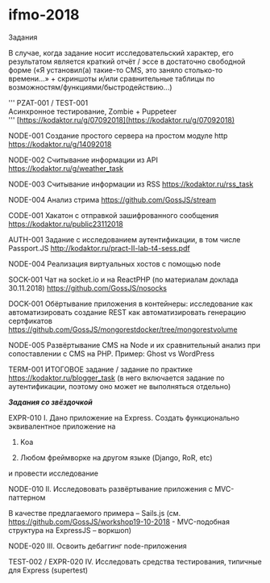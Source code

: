 # ifmo-2018
Задания

В случае, когда задание носит исследовательский характер, его результатом является краткий отчёт / эссе в достаточно свободной форме («Я установил(а) такие-то CMS, это заняло столько-то времени...» + скриншоты и/или сравнительные таблицы по возможностям/функциями/быстродействию...)


'''
PZAT-001 / TEST-001    
Асинхронное тестирование, Zombie + Puppeteer  
'''
[https://kodaktor.ru/g/07092018](https://kodaktor.ru/g/07092018)

NODE-001 
Создание простого сервера на простом модуле http
https://kodaktor.ru/g/14092018

NODE-002 
Считывание информации из API
https://kodaktor.ru/g/weather_task

NODE-003
Считывание информации из RSS
https://kodaktor.ru/rss_task

NODE-004
Анализ стрима
https://github.com/GossJS/stream

CODE-001
Хакатон с отправкой зашифрованного сообщения
https://kodaktor.ru/public23112018

AUTH-001
Задание с исследованием аутентификации, в том числе Passport.JS
http://kodaktor.ru/pract-II-lab-t4-sess.pdf

NODE-004
Реализация виртуальных хостов с помощью node

SOCK-001
Чат на socket.io и на ReactPHP (по материалам доклада 30.11.2018)
https://github.com/GossJS/nosocks

DOCK-001
Обёртывание приложения в контейнеры: исследование
 как автоматизировать создание REST
 как автоматизировать генерацию сертфикатов
https://github.com/GossJS/mongorestdocker/tree/mongorestvolume

NODE-005
Развёртывание CMS на Node и их сравнительный анализ при сопоставлении с CMS на PHP. Пример: Ghost vs WordPress


TERM-001
ИТОГОВОЕ задание / задание по практике
https://kodaktor.ru/blogger_task
(в него включается задание по аутентификации,
 поэтому оно может не выполняться отдельно)


<b>*Задания со звёздочкой*</b>

EXPR-010
I. Дано приложение на Express. Создать функционально эквивалентное приложение на

 1. Koa

 2. Любом фреймворке на другом языке (Django, RoR, etc)

и провести исследование

NODE-010
II. Исследововать развёртывание приложения с MVC-паттерном

  В качестве предлагаемого примера – Sails.js
  (см. https://github.com/GossJS/workshop19-10-2018 - MVC-подобная структура на ExpressJS – воркшоп)
  


NODE-020
III. Освоить дебаггинг node-приложения

TEST-002 / EXPR-020
IV. Исследовать средства тестирования, типичные для Express
(supertest)
 

